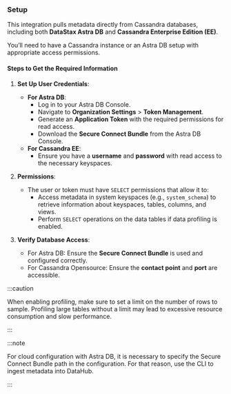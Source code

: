 ### Setup

This integration pulls metadata directly from Cassandra databases, including both **DataStax Astra DB** and **Cassandra Enterprise Edition (EE)**. 

You’ll need to have a Cassandra instance or an Astra DB setup with appropriate access permissions.

#### Steps to Get the Required Information

1. **Set Up User Credentials**:

   - **For Astra DB**:
     - Log in to your Astra DB Console.
     - Navigate to **Organization Settings** > **Token Management**.
     - Generate an **Application Token** with the required permissions for read access.
     - Download the **Secure Connect Bundle** from the Astra DB Console.
   - **For Cassandra EE**:
     - Ensure you have a **username** and **password** with read access to the necessary keyspaces.

2. **Permissions**:

   - The user or token must have `SELECT` permissions that allow it to:
     - Access metadata in system keyspaces (e.g., `system_schema`) to retrieve information about keyspaces, tables, columns, and views.
     - Perform `SELECT` operations on the data tables if data profiling is enabled.

3. **Verify Database Access**:
   - For Astra DB: Ensure the **Secure Connect Bundle** is used and configured correctly.
   - For Cassandra Opensource: Ensure the **contact point** and **port** are accessible.


:::caution 

When enabling profiling, make sure to set a limit on the number of rows to sample. Profiling large tables without a limit may lead to excessive resource consumption and slow performance.

:::

:::note

For cloud configuration with Astra DB, it is necessary to specify the Secure Connect Bundle path in the configuration. For that reason, use the CLI to ingest metadata into DataHub.

:::

